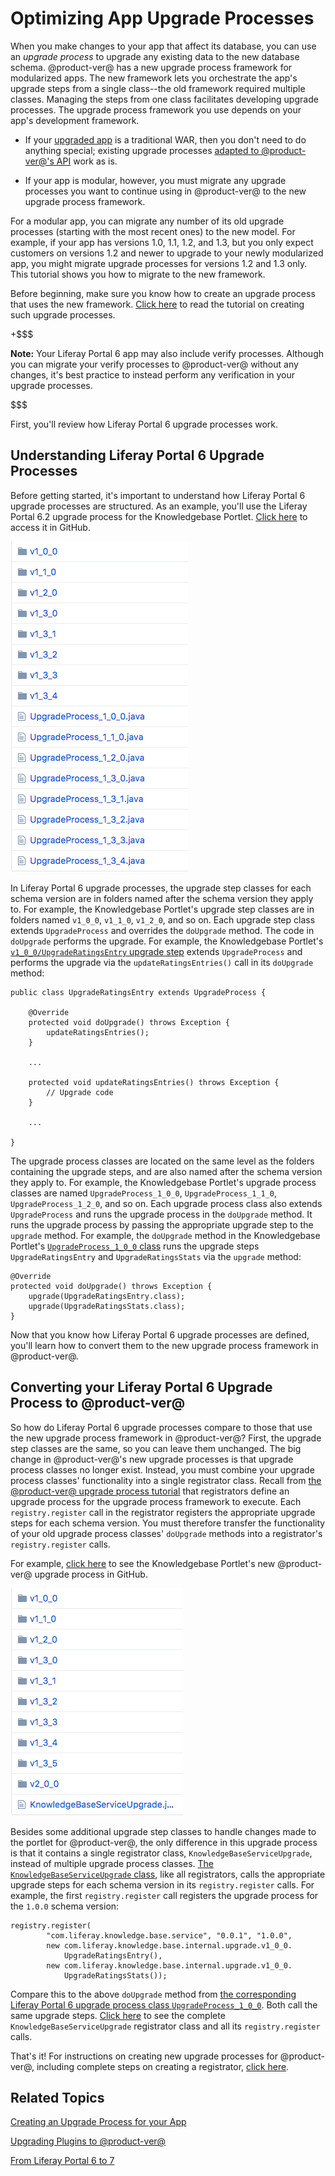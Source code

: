 # Optimizing App Upgrade Processes [](id=optimizing-app-upgrade-processes)

When you make changes to your app that affect its database, you can use an
*upgrade process* to upgrade any existing data to the new database schema.
@product-ver@ has a new upgrade process framework for modularized apps. The new
framework lets you orchestrate the app's upgrade steps from a single class--the
old framework required multiple classes. Managing the steps from one class
facilitates developing upgrade processes. The upgrade process framework you use
depends on your app's development framework.

-   If your [upgraded app](/develop/tutorials/-/knowledge_base/7-0/upgrading-plugins-to-liferay-7)
    is a traditional WAR, then you don't need to do anything special;
    existing upgrade processes
    [adapted to @product-ver@'s API](/develop/tutorials/-/knowledge_base/7-0/adapting-to-liferay-7s-api-with-the-code-upgrade-tool)
    work as is. 

-   If your app is modular, however, you must migrate any upgrade processes you
    want to continue using in @product-ver@ to the new upgrade process
    framework.

For a modular app, you can migrate any number of its old upgrade processes
(starting with the most recent ones) to the new model. For example, if your app
has versions 1.0, 1.1, 1.2, and 1.3, but you only expect customers on versions
1.2 and newer to upgrade to your newly modularized app, you might migrate
upgrade processes for versions 1.2 and 1.3 only. This tutorial shows you how to
migrate to the new framework. 

Before beginning, make sure you know how to create an upgrade process that uses 
the new framework. 
[Click here](/develop/tutorials/-/knowledge_base/7-0/creating-an-upgrade-process-for-your-app) 
to read the tutorial on creating such upgrade processes. 

+$$$

**Note:** Your Liferay Portal 6 app may also include verify processes. Although 
you can migrate your verify processes to @product-ver@ without any changes, it's 
best practice to instead perform any verification in your upgrade processes. 

$$$

First, you'll review how Liferay Portal 6 upgrade processes work. 

## Understanding Liferay Portal 6 Upgrade Processes [](id=understanding-liferay-portal-6-upgrade-processes)

Before getting started, it's important to understand how Liferay Portal 6 
upgrade processes are structured. As an example, you'll use the Liferay Portal 
6.2 upgrade process for the Knowledgebase Portlet. 
[Click here](https://github.com/liferay/liferay-plugins/tree/6.2.x/portlets/knowledge-base-portlet/docroot/WEB-INF/src/com/liferay/knowledgebase/hook/upgrade) 
to access it in GitHub. 

![Figure 1: The Knowledgebase Portlet's Liferay Portal 6.2 upgrade process.](../../../../images/upgrade-process-6-2.png)

In Liferay Portal 6 upgrade processes, the upgrade step classes for each schema 
version are in folders named after the schema version they apply to. For 
example, the Knowledgebase Portlet's upgrade step classes are in folders named 
`v1_0_0`, `v1_1_0`, `v1_2_0`, and so on. Each upgrade step class extends 
`UpgradeProcess` and overrides the `doUpgrade` method. The code in `doUpgrade` 
performs the upgrade. For example, the Knowledgebase Portlet's 
[`v1_0_0/UpgradeRatingsEntry` upgrade step](https://github.com/liferay/liferay-plugins/blob/6.2.x/portlets/knowledge-base-portlet/docroot/WEB-INF/src/com/liferay/knowledgebase/hook/upgrade/v1_0_0/UpgradeRatingsEntry.java) 
extends `UpgradeProcess` and performs the upgrade via the 
`updateRatingsEntries()` call in its `doUpgrade` method: 

    public class UpgradeRatingsEntry extends UpgradeProcess {

        @Override
        protected void doUpgrade() throws Exception {
            updateRatingsEntries();
        }

        ...

        protected void updateRatingsEntries() throws Exception {
            // Upgrade code
        }

        ...

    }

The upgrade process classes are located on the same level as the folders 
containing the upgrade steps, and are also named after the schema version they 
apply to. For example, the Knowledgebase Portlet's upgrade process classes are 
named `UpgradeProcess_1_0_0`, `UpgradeProcess_1_1_0`, `UpgradeProcess_1_2_0`, 
and so on. Each upgrade process class also extends `UpgradeProcess` and runs the 
upgrade process in the `doUpgrade` method. It runs the upgrade process by 
passing the appropriate upgrade step to the `upgrade` method. For example, the 
`doUpgrade` method in the Knowledgebase Portlet's 
[`UpgradeProcess_1_0_0` class](https://github.com/liferay/liferay-plugins/blob/6.2.x/portlets/knowledge-base-portlet/docroot/WEB-INF/src/com/liferay/knowledgebase/hook/upgrade/UpgradeProcess_1_0_0.java) 
runs the upgrade steps `UpgradeRatingsEntry` and `UpgradeRatingsStats` via the 
`upgrade` method: 

    @Override
    protected void doUpgrade() throws Exception {
        upgrade(UpgradeRatingsEntry.class);
        upgrade(UpgradeRatingsStats.class);
    }

Now that you know how Liferay Portal 6 upgrade processes are defined, you'll 
learn how to convert them to the new upgrade process framework in @product-ver@. 

## Converting your Liferay Portal 6 Upgrade Process to @product-ver@ [](id=converting-your-liferay-portal-6-upgrade-process-to-product-ver)

So how do Liferay Portal 6 upgrade processes compare to those that use the new 
upgrade process framework in @product-ver@? First, the upgrade step classes are 
the same, so you can leave them unchanged. The big change in @product-ver@'s new 
upgrade processes is that upgrade process classes no longer exist. Instead, you 
must combine your upgrade process classes' functionality into a single 
registrator class. Recall from 
[the @product-ver@ upgrade process tutorial](/develop/tutorials/-/knowledge_base/7-0/creating-an-upgrade-process-for-your-app#writing-the-upgrade-step-registrator) 
that registrators define an upgrade process for the upgrade process framework to 
execute. Each `registry.register` call in the registrator registers the 
appropriate upgrade steps for each schema version. You must therefore transfer 
the functionality of your old upgrade process classes' `doUpgrade` methods into 
a registrator's `registry.register` calls. 

For example, 
[click here](https://github.com/liferay/liferay-portal/tree/7.0.x/modules/apps/knowledge-base/knowledge-base-service/src/main/java/com/liferay/knowledge/base/internal/upgrade) 
to see the Knowledgebase Portlet's new @product-ver@ upgrade process in GitHub. 

![Figure 2: The Knowledgebase Portlet's new @product-ver@ upgrade process.](../../../../images/upgrade-process-7-0.png)

Besides some additional upgrade step classes to handle changes made to the 
portlet for @product-ver@, the only difference in this upgrade process is that 
it contains a single registrator class, `KnowledgeBaseServiceUpgrade`, instead 
of multiple upgrade process classes. 
[The `KnowledgeBaseServiceUpgrade` class](https://github.com/liferay/liferay-portal/blob/7.0.x/modules/apps/knowledge-base/knowledge-base-service/src/main/java/com/liferay/knowledge/base/internal/upgrade/KnowledgeBaseServiceUpgrade.java), 
like all registrators, calls the appropriate upgrade steps for each schema 
version in its `registry.register` calls. For example, the first 
`registry.register` call registers the upgrade process for the `1.0.0` schema 
version: 

    registry.register(
            "com.liferay.knowledge.base.service", "0.0.1", "1.0.0",
            new com.liferay.knowledge.base.internal.upgrade.v1_0_0.
                UpgradeRatingsEntry(),
            new com.liferay.knowledge.base.internal.upgrade.v1_0_0.
                UpgradeRatingsStats());

Compare this to the above `doUpgrade` method from 
[the corresponding Liferay Portal 6 upgrade process class `UpgradeProcess_1_0_0`](https://github.com/liferay/liferay-plugins/blob/6.2.x/portlets/knowledge-base-portlet/docroot/WEB-INF/src/com/liferay/knowledgebase/hook/upgrade/UpgradeProcess_1_0_0.java). 
Both call the same upgrade steps. 
[Click here](https://github.com/liferay/liferay-portal/blob/7.0.x/modules/apps/knowledge-base/knowledge-base-service/src/main/java/com/liferay/knowledge/base/internal/upgrade/KnowledgeBaseServiceUpgrade.java) 
to see the complete `KnowledgeBaseServiceUpgrade` registrator class and all its 
`registry.register` calls. 

That's it! For instructions on creating new upgrade processes for @product-ver@, 
including complete steps on creating a registrator, 
[click here](/develop/tutorials/-/knowledge_base/7-0/creating-an-upgrade-process-for-your-app). 

## Related Topics [](id=related-topics)

[Creating an Upgrade Process for your App](/develop/tutorials/-/knowledge_base/7-0/creating-an-upgrade-process-for-your-app)

[Upgrading Plugins to @product-ver@](/develop/tutorials/-/knowledge_base/7-0/upgrading-plugins-to-liferay-7)

[From Liferay Portal 6 to 7](/develop/tutorials/-/knowledge_base/7-0/from-liferay-6-to-liferay-7)
